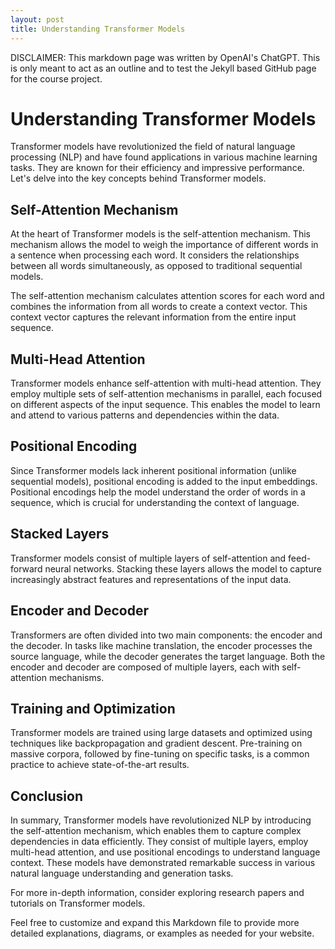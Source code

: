```yaml
---
layout: post
title: Understanding Transformer Models
---
```


DISCLAIMER: This markdown page was written by OpenAI's ChatGPT. This is only meant to act as an outline and to test the Jekyll based GitHub page for the course project.

# Understanding Transformer Models

Transformer models have revolutionized the field of natural language processing (NLP) and have found applications in various machine learning tasks. They are known for their efficiency and impressive performance. Let's delve into the key concepts behind Transformer models.

## Self-Attention Mechanism

At the heart of Transformer models is the self-attention mechanism. This mechanism allows the model to weigh the importance of different words in a sentence when processing each word. It considers the relationships between all words simultaneously, as opposed to traditional sequential models.

The self-attention mechanism calculates attention scores for each word and combines the information from all words to create a context vector. This context vector captures the relevant information from the entire input sequence.

## Multi-Head Attention

Transformer models enhance self-attention with multi-head attention. They employ multiple sets of self-attention mechanisms in parallel, each focused on different aspects of the input sequence. This enables the model to learn and attend to various patterns and dependencies within the data.

## Positional Encoding

Since Transformer models lack inherent positional information (unlike sequential models), positional encoding is added to the input embeddings. Positional encodings help the model understand the order of words in a sequence, which is crucial for understanding the context of language.

## Stacked Layers

Transformer models consist of multiple layers of self-attention and feed-forward neural networks. Stacking these layers allows the model to capture increasingly abstract features and representations of the input data.

## Encoder and Decoder

Transformers are often divided into two main components: the encoder and the decoder. In tasks like machine translation, the encoder processes the source language, while the decoder generates the target language. Both the encoder and decoder are composed of multiple layers, each with self-attention mechanisms.

## Training and Optimization

Transformer models are trained using large datasets and optimized using techniques like backpropagation and gradient descent. Pre-training on massive corpora, followed by fine-tuning on specific tasks, is a common practice to achieve state-of-the-art results.

## Conclusion

In summary, Transformer models have revolutionized NLP by introducing the self-attention mechanism, which enables them to capture complex dependencies in data efficiently. They consist of multiple layers, employ multi-head attention, and use positional encodings to understand language context. These models have demonstrated remarkable success in various natural language understanding and generation tasks.

For more in-depth information, consider exploring research papers and tutorials on Transformer models.

Feel free to customize and expand this Markdown file to provide more detailed explanations, diagrams, or examples as needed for your website.
